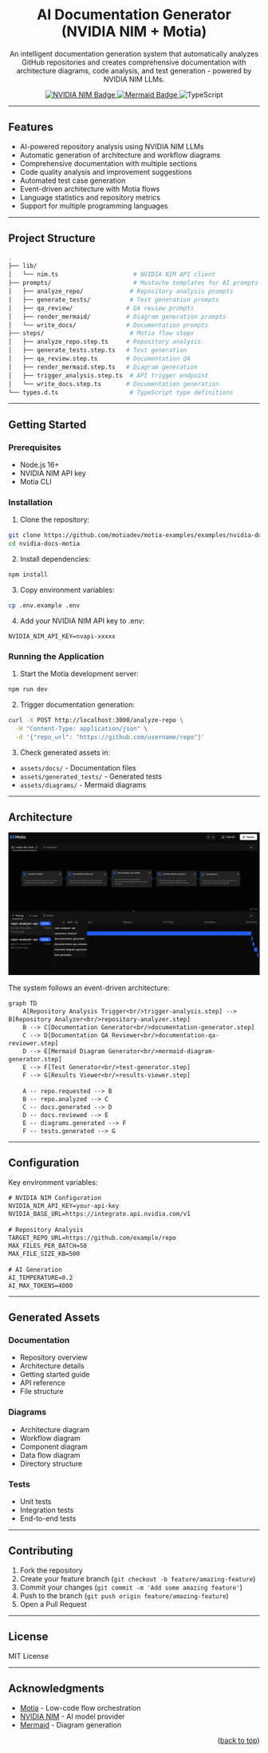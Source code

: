 <div align="center">

  <h1>AI Documentation Generator (NVIDIA NIM + Motia)</h1>

  <p>
    An intelligent documentation generation system that automatically analyzes GitHub repositories and creates comprehensive documentation with architecture diagrams, code analysis, and test generation - powered by NVIDIA NIM LLMs.
  </p>
  
  <a href="https://docs.nvidia.com/ai-enterprise/overview/">
    <img src="https://img.shields.io/badge/NVIDIA-NIM%20LLMs-76B900" alt="NVIDIA NIM Badge" />
  </a>
  <a href="https://mermaid.js.org/">
    <img src="https://img.shields.io/badge/Mermaid-Diagrams-FF3670" alt="Mermaid Badge" />
  </a>
  <img src="https://img.shields.io/badge/TypeScript-4.9.5-3178C6" alt="TypeScript" />

</div>

---

## Features

-  AI-powered repository analysis using NVIDIA NIM LLMs
-  Automatic generation of architecture and workflow diagrams
-  Comprehensive documentation with multiple sections
-  Code quality analysis and improvement suggestions  
-  Automated test case generation
-  Event-driven architecture with Motia flows
-  Language statistics and repository metrics
-  Support for multiple programming languages

---

## Project Structure

```bash
.
├── lib/
│   └── nim.ts                     # NVIDIA NIM API client
├── prompts/                       # Mustache templates for AI prompts
│   ├── analyze_repo/             # Repository analysis prompts
│   ├── generate_tests/           # Test generation prompts
│   ├── qa_review/               # QA review prompts
│   ├── render_mermaid/          # Diagram generation prompts
│   └── write_docs/              # Documentation prompts
├── steps/                        # Motia flow steps
│   ├── analyze_repo.step.ts     # Repository analysis
│   ├── generate_tests.step.ts   # Test generation
│   ├── qa_review.step.ts        # Documentation QA
│   ├── render_mermaid.step.ts   # Diagram generation
│   ├── trigger_analysis.step.ts  # API trigger endpoint
│   └── write_docs.step.ts       # Documentation generation
└── types.d.ts                    # TypeScript type definitions
```

---

## Getting Started

### Prerequisites

- Node.js 16+
- NVIDIA NIM API key
- Motia CLI

### Installation

1. Clone the repository:
```bash
git clone https://github.com/motiadev/motia-examples/examples/nvidia-docs-motia.git
cd nvidia-docs-motia
```

2. Install dependencies:
```bash
npm install
```

3. Copy environment variables:
```bash
cp .env.example .env
```

4. Add your NVIDIA NIM API key to .env:
```env
NVIDIA_NIM_API_KEY=nvapi-xxxxx
```

### Running the Application

1. Start the Motia development server:
```bash
npm run dev
```

2. Trigger documentation generation:
```bash
curl -X POST http://localhost:3000/analyze-repo \
  -H "Content-Type: application/json" \
  -d '{"repo_url": "https://github.com/username/repo"}'
```

3. Check generated assets in:
- `assets/docs/` - Documentation files
- `assets/generated_tests/` - Generated tests
- `assets/diagrams/` - Mermaid diagrams

---

## Architecture

![Architecture Diagram](docs/image.png)

The system follows an event-driven architecture:

```mermaid
graph TD
    A[Repository Analysis Trigger<br/>trigger-analysis.step] --> B[Repository Analyzer<br/>repository-analyzer.step]
    B --> C[Documentation Generator<br/>documentation-generator.step]
    C --> D[Documentation QA Reviewer<br/>documentation-qa-reviewer.step]
    D --> E[Mermaid Diagram Generator<br/>mermaid-diagram-generator.step]
    E --> F[Test Generator<br/>test-generator.step]
    F --> G[Results Viewer<br/>results-viewer.step]
    
    A -- repo.requested --> B
    B -- repo.analyzed --> C
    C -- docs.generated --> D
    D -- docs.reviewed --> E
    E -- diagrams.generated --> F
    F -- tests.generated --> G

```

---

## Configuration

Key environment variables:

```env
# NVIDIA NIM Configuration
NVIDIA_NIM_API_KEY=your-api-key
NVIDIA_BASE_URL=https://integrate.api.nvidia.com/v1

# Repository Analysis
TARGET_REPO_URL=https://github.com/example/repo
MAX_FILES_PER_BATCH=50
MAX_FILE_SIZE_KB=500

# AI Generation
AI_TEMPERATURE=0.2
AI_MAX_TOKENS=4000
```

---

## Generated Assets

### Documentation
- Repository overview
- Architecture details
- Getting started guide
- API reference
- File structure

### Diagrams
- Architecture diagram
- Workflow diagram
- Component diagram
- Data flow diagram
- Directory structure

### Tests
- Unit tests
- Integration tests
- End-to-end tests

---

## Contributing

1. Fork the repository
2. Create your feature branch (`git checkout -b feature/amazing-feature`)
3. Commit your changes (`git commit -m 'Add some amazing feature'`)
4. Push to the branch (`git push origin feature/amazing-feature`)
5. Open a Pull Request

---

## License

MIT License

---

## Acknowledgments

- [Motia](https://motia.dev) - Low-code flow orchestration
- [NVIDIA NIM](https://developer.nvidia.com/nim) - AI model provider
- [Mermaid](https://mermaid.js.org/) - Diagram generation

<p align="right">(<a href="#readme-top">back to top</a>)</p>
